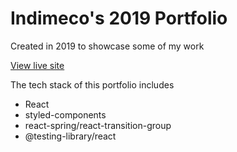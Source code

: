 # Indimeco's 2019 Portfolio

Created in 2019 to showcase some of my work

[View live site](http://indimeco.github.io/portfolio)

The tech stack of this portfolio includes

- React
- styled-components
- react-spring/react-transition-group
- @testing-library/react
